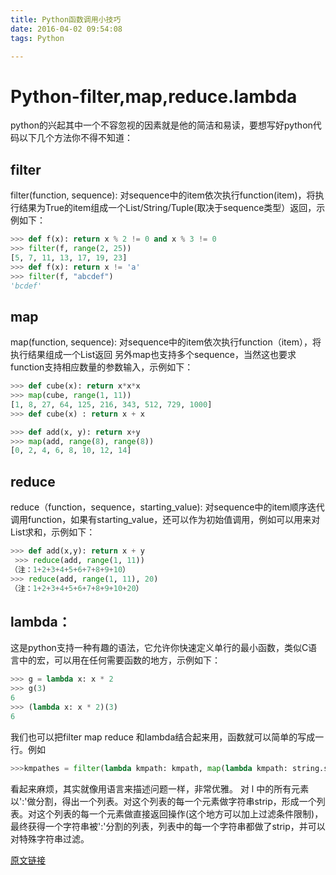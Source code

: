 ```yaml
---
title: Python函数调用小技巧
date: 2016-04-02 09:54:08
tags: Python

---
```

# Python-filter,map,reduce.lambda

python的兴起其中一个不容忽视的因素就是他的简洁和易读，要想写好python代码以下几个方法你不得不知道：
<!-- more -->
## filter
filter(function, sequence):
对sequence中的item依次执行function(item)，将执行结果为True的item组成一个List/String/Tuple(取决于sequence类型）返回，示例如下：
``` python
>>> def f(x): return x % 2 != 0 and x % 3 != 0
>>> filter(f, range(2, 25))
[5, 7, 11, 13, 17, 19, 23]
>>> def f(x): return x != 'a'
>>> filter(f, "abcdef")
'bcdef'
```

## map
map(function, sequence):
对sequence中的item依次执行function（item），将执行结果组成一个List返回
另外map也支持多个sequence，当然这也要求function支持相应数量的参数输入，示例如下：

``` python
>>> def cube(x): return x*x*x
>>> map(cube, range(1, 11))
[1, 8, 27, 64, 125, 216, 343, 512, 729, 1000]
>>> def cube(x) : return x + x

>>> def add(x, y): return x+y
>>> map(add, range(8), range(8))
[0, 2, 4, 6, 8, 10, 12, 14]
```

## reduce
reduce（function，sequence，starting_value):
对sequence中的item顺序迭代调用function，如果有starting_value，还可以作为初始值调用，例如可以用来对List求和，示例如下：

``` python
>>> def add(x,y): return x + y
 >>> reduce(add, range(1, 11))
（注：1+2+3+4+5+6+7+8+9+10）
>>> reduce(add, range(1, 11), 20)
（注：1+2+3+4+5+6+7+8+9+10+20）
```
## lambda：
这是python支持一种有趣的语法，它允许你快速定义单行的最小函数，类似C语言中的宏，可以用在任何需要函数的地方，示例如下：
``` python
>>> g = lambda x: x * 2
>>> g(3)
6
>>> (lambda x: x * 2)(3)
6
```

我们也可以把filter map reduce 和lambda结合起来用，函数就可以简单的写成一行。例如
``` python
>>>kmpathes = filter(lambda kmpath: kmpath, map(lambda kmpath: string.strip(kmpath), string.split(l, ':')))
```

看起来麻烦，其实就像用语言来描述问题一样，非常优雅。
对 l 中的所有元素以':'做分割，得出一个列表。对这个列表的每一个元素做字符串strip，形成一个列表。对这个列表的每一个元素做直接返回操作(这个地方可以加上过滤条件限制)，最终获得一个字符串被':'分割的列表，列表中的每一个字符串都做了strip，并可以对特殊字符串过滤。

[原文链接](http://www.jianshu.com/p/81b12f4eae3a)